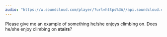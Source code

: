 ```yaml
---
audio: "https://w.soundcloud.com/player/?url=https%3A//api.soundcloud.com/tracks/1406187085%3Fsecret_token%3Ds-T6IS4BJt2C1&color=%23ff5500&auto_play=true&hide_related=false&show_comments=true&show_user=true&show_reposts=false&show_teaser=true&visual=true"
---
```


Please give me an example of something he/she enjoys climbing on. Does he/she enjoy climbing on <strong>stairs</strong>?